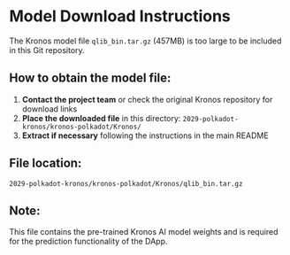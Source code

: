 # Model Download Instructions

The Kronos model file `qlib_bin.tar.gz` (457MB) is too large to be included in this Git repository.

## How to obtain the model file:

1. **Contact the project team** or check the original Kronos repository for download links
2. **Place the downloaded file** in this directory: `2029-polkadot-kronos/kronos-polkadot/Kronos/`
3. **Extract if necessary** following the instructions in the main README

## File location:
```
2029-polkadot-kronos/kronos-polkadot/Kronos/qlib_bin.tar.gz
```

## Note:
This file contains the pre-trained Kronos AI model weights and is required for the prediction functionality of the DApp.
